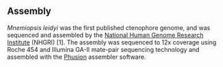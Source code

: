 Assembly
--------

*Mnemiopsis leidyi* was the first published ctenophore genome, and was
sequenced and assembled by the [National Human Genome Research
Institute](http://research.nhgri.nih.gov/mnemiopsis/) (NHGRI) \[1\]. The
assembly was sequenced to 12x coverage using Roche 454 and Illumina
GA-II mate-pair sequencing technology and assembled with the
[Phusion](https://www.sanger.ac.uk/resources/software/phusion/)
assembler software.
